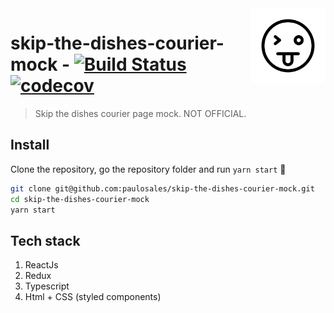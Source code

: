 <img src="public/assets/mock.png" width="120" align="right" />

# skip-the-dishes-courier-mock - [![Build Status](https://travis-ci.com/paulosales/skip-the-dishes-courier-mock.svg?branch=master)](https://travis-ci.com/paulosales/skip-the-dishes-courier-mock) [![codecov](https://codecov.io/gh/paulosales/skip-the-dishes-courier-mock/branch/master/graph/badge.svg)](https://codecov.io/gh/paulosales/skip-the-dishes-courier-mock)

> Skip the dishes courier page mock. NOT OFFICIAL.

## Install

Clone the repository, go the repository folder and run `yarn start` 🚀

```bash
git clone git@github.com:paulosales/skip-the-dishes-courier-mock.git
cd skip-the-dishes-courier-mock
yarn start
```

## Tech stack

1. ReactJs
2. Redux
3. Typescript
4. Html + CSS (styled components)
